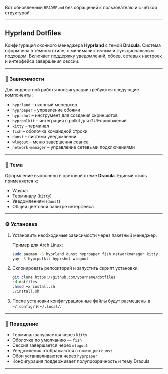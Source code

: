 Вот обновлённый `README.md` без обращений к пользователю и с чёткой структурой:

---

## Hyprland Dotfiles

Конфигурация оконного менеджера **Hyprland** с темой **Dracula**. Система оформлена в тёмном стиле, с минималистичным и функциональным подходом. Включает поддержку уведомлений, обоев, сетевых настроек и интерфейса завершения сессии.

---

### 🧩 Зависимости

Для корректной работы конфигурации требуются следующие компоненты:

* `hyprland` – оконный менеджер
* `hyprpaper` – управление обоями
* `hyprshot` – инструмент для создания скриншотов
* `hyprpolkit` – интеграция с polkit для GUI-приложений
* `kitty` – терминал
* `fish` – оболочка командной строки
* `dunst` – система уведомлений
* `wlogout` – меню завершения сеанса
* `network-manager` – управление сетевыми подключениями

---

### 🎨 Тема

Оформление выполнено в цветовой схеме **Dracula**. Единый стиль применяется к:

* Waybar
* Терминалу (`kitty`)
* Уведомлениям (`dunst`)
* Общей цветовой палитре интерфейса

---

### ⚙️ Установка

1. Установить необходимые зависимости через пакетный менеджер.

   Пример для Arch Linux:

   ```bash
   sudo pacman -S hyprland dunst hyprpaper fish networkmanager kitty
   yay -S hyprpolkit hyprshot wlogout
   ```

2. Склонировать репозиторий и запустить скрипт установки:

   ```bash
   git clone https://github.com/yourname/dotfiles
   cd dotfiles
   chmod +x install.sh
   ./install.sh
   ```

3. После установки конфигурационные файлы будут размещены в `~/.config/` и `~/.local/`.

---

### 🔧 Поведение

* Терминал запускается через `kitty`
* Оболочка по умолчанию — `fish`
* Сессия завершается через `wlogout`
* Уведомления отображаются с помощью `dunst`
* Обои устанавливаются через `hyprpaper`
* Конфигурация поддерживает полупрозрачность и тему Dracula
---

